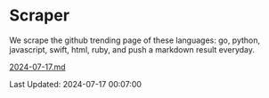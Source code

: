 # Scraper

We scrape the github trending page of these languages: go, python, javascript, swift, html, ruby, and push a markdown result everyday.

[2024-07-17.md](https://github.com/henson/Scraper/blob/master/2024-07-17.md)

Last Updated: 2024-07-17 00:07:00